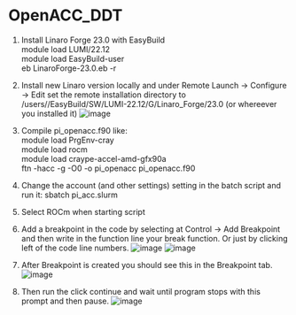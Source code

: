 # OpenACC_DDT
1. Install Linaro Forge 23.0 with EasyBuild<br>
    module load LUMI/22.12<br>
    module load EasyBuild-user<br>
    eb LinaroForge-23.0.eb -r<br>

3. Install new Linaro version locally and under Remote Launch -> Configure -> Edit set the remote installation directory to /users/<username>/EasyBuild/SW/LUMI-22.12/G/Linaro_Forge/23.0  (or whereever you installed it)
![image](https://github.com/mihkeltiks/OpenACC_DDT/assets/138012113/34f60194-fc32-4ef9-b018-7fa59506cd01)

4. Compile pi_openacc.f90 like: <br>
    module load PrgEnv-cray<br>
    module load rocm<br>
    module load craype-accel-amd-gfx90a<br>
    ftn -hacc -g -O0 -o pi_openacc pi_openacc.f90<br>
    
5. Change the account (and other settings) setting in the batch script and run it: sbatch pi_acc.slurm

6. Select ROCm when starting script

7. Add a breakpoint in the code by selecting at Control -> Add Breakpoint and then write in the function line your break function. Or just by clicking left of the code line numbers.
![image](https://github.com/mihkeltiks/OpenACC_DDT/assets/138012113/b2eca4c1-3420-4cea-a533-d5538646cef6)
![image](https://github.com/mihkeltiks/OpenACC_DDT/assets/138012113/4d728b1c-5e4a-4f91-b95d-27b2078eeb91)

8. After Breakpoint is created you should see this in the Breakpoint tab.
![image](https://github.com/mihkeltiks/OpenACC_DDT/assets/138012113/3560d922-698c-40a4-83e6-627b5f76f985)

9. Then run the click continue and wait until program stops with this prompt and then pause.
![image](https://github.com/mihkeltiks/OpenACC_DDT/assets/138012113/e7b97c95-69d3-4911-b720-a7c7497045d0)

